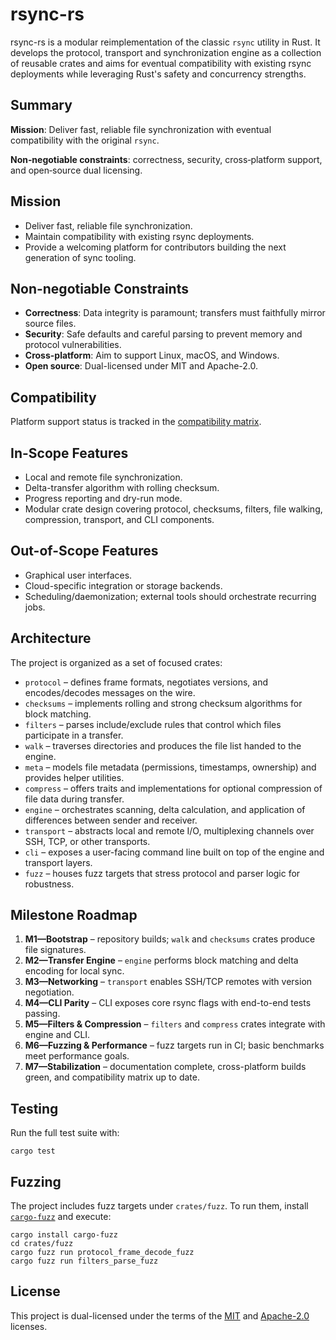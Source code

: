 # rsync-rs

rsync-rs is a modular reimplementation of the classic `rsync` utility in Rust. It develops the protocol, transport and synchronization engine as a collection of reusable crates and aims for eventual compatibility with existing rsync deployments while leveraging Rust's safety and concurrency strengths.

## Summary

**Mission**: Deliver fast, reliable file synchronization with eventual compatibility with the original `rsync`.

**Non‑negotiable constraints**: correctness, security, cross‑platform support, and open‑source dual licensing.

## Mission
- Deliver fast, reliable file synchronization.
- Maintain compatibility with existing rsync deployments.
- Provide a welcoming platform for contributors building the next generation of sync tooling.

## Non-negotiable Constraints
- **Correctness**: Data integrity is paramount; transfers must faithfully mirror source files.
- **Security**: Safe defaults and careful parsing to prevent memory and protocol vulnerabilities.
- **Cross-platform**: Aim to support Linux, macOS, and Windows.
- **Open source**: Dual-licensed under MIT and Apache-2.0.

## Compatibility
Platform support status is tracked in the [compatibility matrix](docs/compat_matrix.md).

## In-Scope Features
- Local and remote file synchronization.
- Delta-transfer algorithm with rolling checksum.
- Progress reporting and dry-run mode.
- Modular crate design covering protocol, checksums, filters, file walking, compression, transport, and CLI components.

## Out-of-Scope Features
- Graphical user interfaces.
- Cloud-specific integration or storage backends.
- Scheduling/daemonization; external tools should orchestrate recurring jobs.

## Architecture
The project is organized as a set of focused crates:

- `protocol` – defines frame formats, negotiates versions, and encodes/decodes messages on the wire.
- `checksums` – implements rolling and strong checksum algorithms for block matching.
- `filters` – parses include/exclude rules that control which files participate in a transfer.
- `walk` – traverses directories and produces the file list handed to the engine.
- `meta` – models file metadata (permissions, timestamps, ownership) and provides helper utilities.
- `compress` – offers traits and implementations for optional compression of file data during transfer.
- `engine` – orchestrates scanning, delta calculation, and application of differences between sender and receiver.
- `transport` – abstracts local and remote I/O, multiplexing channels over SSH, TCP, or other transports.
- `cli` – exposes a user-facing command line built on top of the engine and transport layers.
- `fuzz` – houses fuzz targets that stress protocol and parser logic for robustness.

## Milestone Roadmap
1. **M1—Bootstrap** – repository builds; `walk` and `checksums` crates produce file signatures.
2. **M2—Transfer Engine** – `engine` performs block matching and delta encoding for local sync.
3. **M3—Networking** – `transport` enables SSH/TCP remotes with version negotiation.
4. **M4—CLI Parity** – CLI exposes core rsync flags with end-to-end tests passing.
5. **M5—Filters & Compression** – `filters` and `compress` crates integrate with engine and CLI.
6. **M6—Fuzzing & Performance** – fuzz targets run in CI; basic benchmarks meet performance goals.
7. **M7—Stabilization** – documentation complete, cross-platform builds green, and compatibility matrix up to date.

## Testing
Run the full test suite with:

```
cargo test
```

## Fuzzing
The project includes fuzz targets under `crates/fuzz`. To run them, install [`cargo-fuzz`](https://github.com/rust-fuzz/cargo-fuzz) and execute:

```
cargo install cargo-fuzz
cd crates/fuzz
cargo fuzz run protocol_frame_decode_fuzz
cargo fuzz run filters_parse_fuzz
```

## License
This project is dual-licensed under the terms of the [MIT](LICENSE-MIT) and [Apache-2.0](LICENSE-APACHE) licenses.
